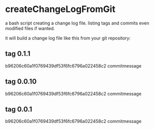 # createChangeLogFromGit
a bash script creating a change log file. listing tags and commits even modified files if wanted.

it will build a change log file like this from your git repository:

tag 0.1.1
---------
  
  b96206c60a1f0769439df53f6fc6796a022458c2 commitmessage
  


tag 0.0.10
---------
  
  b96206c60a1f0769439df53f6fc6796a022458c2 commitmessage


  
tag 0.0.1
---------
  
  b96206c60a1f0769439df53f6fc6796a022458c2 commitmessage
  
